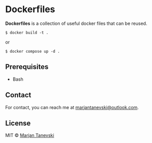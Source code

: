 # Dockerfiles
**Dockerfiles** is a collection of useful docker files that can be reused. 

```
$ docker build -t .
```

or

```
$ docker compose up -d .
```
## Prerequisites
* Bash

## Contact

For contact, you can reach me at [marjantanevski@outlook.com](marjantanevski@outlook.com).

## License

MIT © [Marjan Tanevski](marjantanevski@outlook.com)

